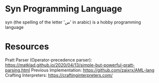 # Syn Programming Language

syn (the spelling of the letter 'س' in arabic)
is a hobby programming language

# Resources

Pratt Parser (Operator-precedence parser): https://matklad.github.io/2020/04/13/simple-but-powerful-pratt-parsing.html
Previous Implementation: https://github.com/zaixrx/AML-lang
Crafting Interpreters: https://craftinginterpreters.com/
